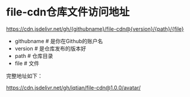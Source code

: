 # file-cdn仓库文件访问地址

https://cdn.jsdelivr.net/gh/{githubname}/file-cdn@{version}/{path}/{file}

- githubname     # 是你在Github的账户名
- version        # 是仓库发布的版本好
- path           # 仓库目录
- file           # 文件

完整地址如下：

https://cdn.jsdelivr.net/gh/iqtian/file-cdn@1.0.0/avatar/

